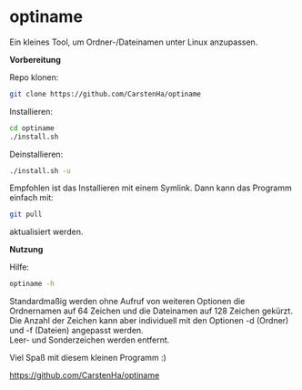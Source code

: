 # optiname
Ein kleines Tool, um Ordner-/Dateinamen unter Linux anzupassen.

**Vorbereitung**

Repo klonen:  
```bash
git clone https://github.com/CarstenHa/optiname
```

Installieren:  
```bash
cd optiname
./install.sh
```

Deinstallieren:  
```bash
./install.sh -u
```

Empfohlen ist das Installieren mit einem Symlink. Dann kann das Programm einfach mit:  
```bash
git pull
```
aktualisiert werden.

**Nutzung**

Hilfe:  
```bash
optiname -h
```
Standardmaßig werden ohne Aufruf von weiteren Optionen die Ordnernamen auf 64 Zeichen und die Dateinamen auf 128 Zeichen gekürzt. Die Anzahl der Zeichen kann aber individuell mit den Optionen -d (Ordner) und -f (Dateien) angepasst werden.  
Leer- und Sonderzeichen werden entfernt.

Viel Spaß mit diesem kleinen Programm :)

<https://github.com/CarstenHa/optiname>
